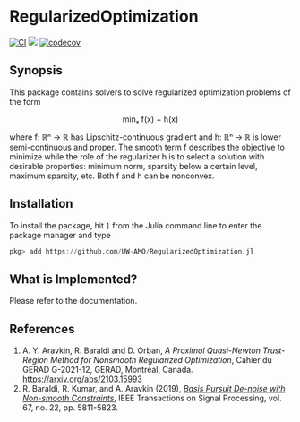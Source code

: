 # RegularizedOptimization

[![CI](https://github.com/UW-AMO/RegularizedOptimization.jl/actions/workflows/ci.yml/badge.svg)](https://github.com/UW-AMO/RegularizedOptimization.jl/actions/workflows/ci.yml)
[![](https://img.shields.io/badge/docs-latest-3f51b5.svg)](https://UW-AMO.github.io/RegularizedOptimization.jl/dev)
[![codecov](https://codecov.io/gh/UW-AMO/RegularizedOptimization/branch/master/graph/badge.svg?token=LFPTDGDTP6)](https://codecov.io/gh/UW-AMO/RegularizedOptimization)

## Synopsis

This package contains solvers to solve regularized optimization problems of the form

<p align="center">
minₓ f(x) + h(x)
</p>

where f: ℝⁿ → ℝ has Lipschitz-continuous gradient and h: ℝⁿ → ℝ is lower semi-continuous and proper.
The smooth term f describes the objective to minimize while the role of the regularizer h is to select
a solution with desirable properties: minimum norm, sparsity below a certain level, maximum sparsity, etc.
Both f and h can be nonconvex.

## Installation

To install the package, hit `]` from the Julia command line to enter the package manager and type
```julia
pkg> add https://github.com/UW-AMO/RegularizedOptimization.jl
```

## What is Implemented?

Please refer to the documentation.

## References

1. A. Y. Aravkin, R. Baraldi and D. Orban, *A Proximal Quasi-Newton Trust-Region Method for Nonsmooth Regularized Optimization*, Cahier du GERAD G-2021-12, GERAD, Montréal, Canada. https://arxiv.org/abs/2103.15993
2. R. Baraldi, R. Kumar, and A. Aravkin (2019), [*Basis Pursuit De-noise with Non-smooth Constraints*](https://doi.org/10.1109/TSP.2019.2946029), IEEE Transactions on Signal Processing, vol. 67, no. 22, pp. 5811-5823.

